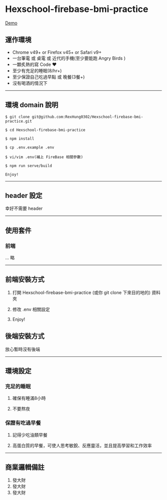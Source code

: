 # Hexschool-firebase-bmi-practice

[Demo](https://rexhung0302.github.io/Hexschool-firebase-bmi-practice/index.html)

## 運作環境
* Chrome v49+ or Firefox v45+ or Safari v9+
* 一台筆電 或 桌電 或 近代的手機(至少要能跑 Angry Birds )
* 一顆炙熱的寫 Code ❤️
* 至少有充足的睡眠(8/hr+)
* 至少保證自己吃過早點 或 晚餐(3餐+)
* 沒有喝酒的情況下

---

## 環境 domain 說明

```
$ git clone git@github.com:RexHung0302/Hexschool-firebase-bmi-practice.git

$ cd Hexschool-firebase-bmi-practice

$ npm install

$ cp .env.example .env

$ vi/vim .env(補上 FireBase 相關參數)

$ npm run serve/build

Enjoy!
```

---

## header 設定

幸好不需要 header

---
   
## 使用套件

### 前端

... 略

---

## 前端安裝方式

 1. 打開 Hexschool-firebase-bmi-practice (或你 git clone 下來目的地的) 資料夾

 2. 修改 .env 相關設定

 3. Enjoy!

## 後端安裝方式

放心暫時沒有後端

---
 
## 環境設定

### 充足的睡眠

1. 確保有睡滿8小時

2. 不要熬夜

### 保證有吃過早餐

1. 記得少吃油類早餐

2. 高蛋白質的早餐，可使人思考敏銳、反應靈活，並且提高學習和工作效率

---

## 商業邏輯備註

1. 發大財
2. 發大財
3. 發大財